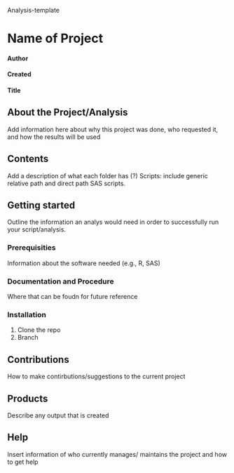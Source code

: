 Analysis-template
# Name of Project
#### Author
#### Created
#### Title

## About the Project/Analysis
Add information here about why this project was done, who requested it, and how the results will be used

## Contents
Add a description of what each folder has (?)
Scripts: include generic relative path and direct path SAS scripts.

## Getting started
Outline the information an analys would need in order to successfully run your script/analysis.

### Prerequisities
Information about the software needed (e.g., R, SAS)

### Documentation and Procedure
Where that can be foudn for future reference

### Installation
1. Clone the repo
2. Branch

## Contributions
How to make contirbutions/suggestions to the current project

## Products
Describe any output that is created

## Help 
Insert information of who currently manages/ maintains the project and how to get help
